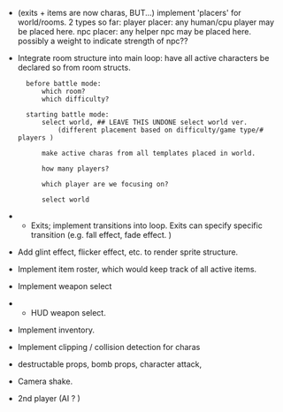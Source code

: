 
- (exits + items are now charas, BUT...) implement 'placers' for world/rooms.
	2 types so far:
		player placer: any human/cpu player may be placed here.
		npc placer: any helper npc may be placed here.  possibly a weight to indicate strength of npc??

- Integrate room structure into main loop:
		have all active characters be declared so from room structs.
		
		before battle mode:
			which room?
			which difficulty? 
		
		starting battle mode:
			select world, ## LEAVE THIS UNDONE select world ver.
				(different placement based on difficulty/game type/# players )
			
			make active charas from all templates placed in world.
			
			how many players?
			
			which player are we focusing on?
			
			select world
			
			
			
			
			
		
-  + Exits;  implement transitions into loop.
	Exits can specify specific transition (e.g. fall effect, fade effect. )

- Add glint effect, flicker effect, etc. to render sprite structure.

-  Implement item roster, which would keep track of all active items.

-  Implement weapon select
-  + HUD weapon select.

-  Implement inventory.

-  Implement clipping / collision detection for charas

-  destructable props, bomb props, character attack,

-  Camera shake.

-  2nd player (AI ? )
